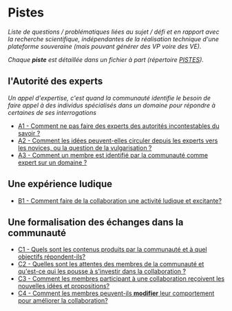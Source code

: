 Pistes
======

*Liste de questions / problématiques liées au sujet / défi et en rapport avec la recherche scientifique, indépendantes de la réalisation technique d'une plateforme souveraine (mais pouvant générer des VP voire des VE).*

*Chaque __piste__ est détaillée dans un fichier à part (répertoire [PISTES](PISTES)).*

## l'Autorité des experts
*Un appel d'expertise, c'est quand la communauté identifie le besoin de faire appel à des individus spécialisés dans un domaine pour répondre à certaines de ses interrogations*

* [A1 - Comment ne pas faire des experts des autorités incontestables du savoir ?](PISTES/A1)
* [A2 - Comment les idées peuvent-elles circuler depuis les experts vers les novices, ou la question de la vulgarisation ?](PISTES/A2)
* [A3 - Comment un membre est identifié par la communauté comme expert sur un domaine ?](PISTES/A3)

## Une expérience ludique

* [B1 - Comment faire de la collaboration une activité ludique et excitante?](PISTES/B2)

## Une formalisation des échanges dans la communauté

* [C1 - Quels sont les contenus produits par la communauté et à quel objectifs répondent-ils?](PISTES/C1)
* [C2 - Quelles sont les attentes des membres de la communauté et qu'est-ce qui les pousse à s'investir dans la collaboration ?](PISTES/C2)
* [C3 - Comment les membres participant à une collaboration reçoivent les nouvelles idées et propositions?](PISTES/C3)
* [C4 - Comment les membres peuvent-ils **modifier** leur comportement pour améliorer la collaboration?](PISTES/C4)
